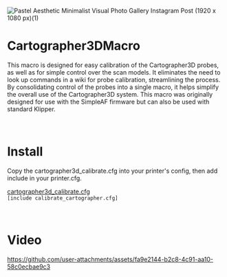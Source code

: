![Pastel Aesthetic Minimalist Visual Photo Gallery Instagram Post (1920 x 1080 px)(1)](https://github.com/user-attachments/assets/9366e920-5826-476a-b998-ef8317789a6b)

# Cartographer3DMacro

This macro is designed for easy calibration of the Cartographer3D probes, as well as for simple control over the scan models. It eliminates the need to look up commands in a wiki for probe calibration, streamlining the process. By consolidating control of the probes into a single macro, it helps simplify the overall use of the Cartographer3D system.
This macro was originally designed for use with the SimpleAF firmware but can also be used with standard Klipper.
<br><br><br>

# Install

Copy the cartographer3d_calibrate.cfg into your printer's config, then add include in your printer.cfg.

[cartographer3d_calibrate.cfg](https://github.com/ZeroDotCMD/Cartographer3DMacro/blob/main/cfg/cartographer3d_calibrate.cfg)
<br>
`[include calibrate_cartographer.cfg]`
<br><br><br>

# Video




https://github.com/user-attachments/assets/fa9e2144-b2c8-4c91-aa10-58c0ecbae9c3

